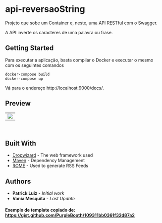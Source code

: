 # api-reversaoString

Projeto que sobe um Container e, neste, uma API RESTful com o Swagger.

A API inverte os caracteres de uma palavra ou frase.

## Getting Started

Para executar a aplicação, basta compilar o Docker e executar o mesmo com os seguintes comandos

```
docker-compose build
docker-compose up
```

Vá para o endereço http://localhost:9000/docs/.

## Preview

<table align="center">
   <tr>
    <td valign="top"><img src="preview.gif"> </td>
    
   </tr>
 </table>
 <br>
 

## Built With

* [Dropwizard](http://www.dropwizard.io/1.0.2/docs/) - The web framework used
* [Maven](https://maven.apache.org/) - Dependency Management
* [ROME](https://rometools.github.io/rome/) - Used to generate RSS Feeds

## Authors

* **Patrick Luiz** - *Initial work*
* **Vania Mesquita** - *Last Update*

#### Exemplo de template copiado de: https://gist.github.com/PurpleBooth/109311bb0361f32d87a2
